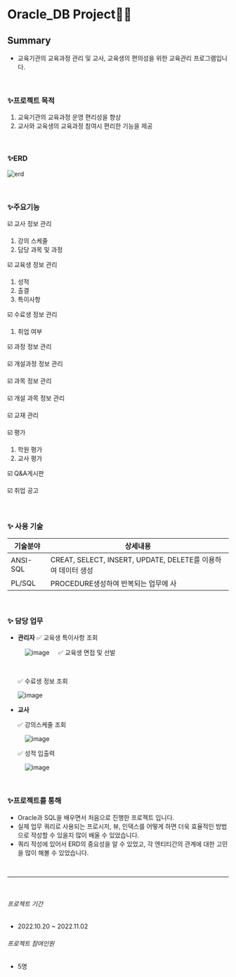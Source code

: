 # Oracle_DB Project👩‍💻

## Summary
- 교육기관의 교육과정 관리 및 교사, 교육생의 편의성을 위한 교육관리 프로그램입니다.


&nbsp;
&nbsp;

### ✨프로젝트 목적
1.  교육기관의 교육과정 운영 편리성을 향상
2.  교사와 교육생의 교육과정 참여시 편리한 기능을 제공

&nbsp;
&nbsp;

### ✨ERD
![erd](https://user-images.githubusercontent.com/111338981/212251556-80c7f33a-01f3-4267-9d5d-0e4360e2aebd.png)

&nbsp;
&nbsp;

### ✨주요기능
☑️ 교사 정보 관리
 1. 강의 스케줄
 2. 담당 과목 및 과정
 
☑️ 교육생 정보 관리
 1. 성적
 2. 출결
 3. 특이사항

☑️ 수료생 정보 관리
 1. 취업 여부

☑️ 과정 정보 관리

☑️ 개설과정 정보 관리

☑️ 과목 정보 관리

☑️ 개설 과목 정보 관리

☑️ 교재 관리

☑️ 평가
 1. 학원 평가
 2. 교사 평가

☑️ Q&A게시판

☑️ 취업 공고


&nbsp;
&nbsp;


### ✨ 사용 기술
| 기술분야 | 상세내용 |
| ------ | ------ |
| ANSI-SQL | CREAT, SELECT, INSERT, UPDATE, DELETE를 이용하여 데이터 생성 |
| PL/SQL | PROCEDURE생성하여 반복되는 업무에 사 |


&nbsp;

### ✨ 담당 업무
- **관리자** 
     ✅ 교육생 특이사항 조회


     &nbsp;
     &nbsp;
     ![image](https://user-images.githubusercontent.com/111338981/214493870-643661d8-2799-410a-9115-fc122fd3dc94.png)
     &nbsp;
     &nbsp;
     ✅ 교육생 면접 및 선발


     &nbsp;
     &nbsp;     
     
     
     
     
     ✅ 수료생 정보 조회


     ![image](https://user-images.githubusercontent.com/111338981/214493807-09603760-7476-4adc-88ec-d605e0f63efb.png)
     &nbsp;
     &nbsp;
&nbsp;
&nbsp;
     
- **교사**
&nbsp;
&nbsp;

    ✅ 강의스케줄 조회
    
    
     &nbsp;
     &nbsp;
    ![image](https://user-images.githubusercontent.com/111338981/214493764-ddf77483-578b-41f8-a983-8059cc7880c3.png)
&nbsp;
&nbsp;
&nbsp;



    ✅ 성적 입출력
    
    
     &nbsp;
     &nbsp;
    ![image](https://user-images.githubusercontent.com/111338981/214493839-811301b4-d005-4a1e-ada2-a74f027590a0.png)

&nbsp;
&nbsp;
&nbsp;

### ✨프로젝트를 통해
 - Oracle과 SQL을 배우면서 처음으로 진행한 프로젝트 입니다.
 - 실제 업무 쿼리로 사용되는 프로시저, 뷰, 인덱스를 어떻게 하면 더욱 효율적인 방법으로 작성할 수 있을지 많이 배울 수 있었습니다.
 - 쿼리 작성에 있어서 ERD의 중요성을 알 수 있었고, 각 엔티티간의 관계에 대한 고민을 많이 해볼 수 있었습니다.

&nbsp;
&nbsp;


---
&nbsp;
&nbsp;
###### _프로젝트 기간_
- 2022.10.20 ~ 2022.11.02


###### _프로젝트 참여인원_
- 5명


